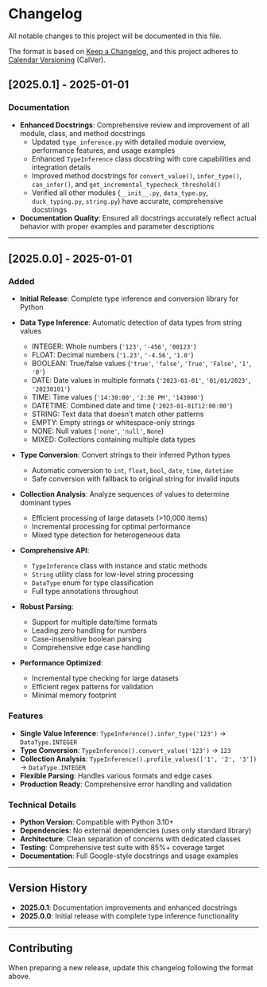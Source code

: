 # Changelog

All notable changes to this project will be documented in this file.

The format is based on [Keep a Changelog](https://keepachangelog.com/en/1.0.0/),
and this project adheres to [Calendar Versioning](https://calver.org/) (CalVer).

## [2025.0.1] - 2025-01-01

### Documentation
- **Enhanced Docstrings**: Comprehensive review and improvement of all module, class, and method docstrings
  - Updated `type_inference.py` with detailed module overview, performance features, and usage examples
  - Enhanced `TypeInference` class docstring with core capabilities and integration details
  - Improved method docstrings for `convert_value()`, `infer_type()`, `can_infer()`, and `get_incremental_typecheck_threshold()`
  - Verified all other modules (`__init__.py`, `data_type.py`, `duck_typing.py`, `string.py`) have accurate, comprehensive docstrings
- **Documentation Quality**: Ensured all docstrings accurately reflect actual behavior with proper examples and parameter descriptions

---

## [2025.0.0] - 2025-01-01

### Added
- **Initial Release**: Complete type inference and conversion library for Python
- **Data Type Inference**: Automatic detection of data types from string values
  - INTEGER: Whole numbers (`'123'`, `'-456'`, `'00123'`)
  - FLOAT: Decimal numbers (`'1.23'`, `'-4.56'`, `'1.0'`)
  - BOOLEAN: True/false values (`'true'`, `'false'`, `'True'`, `'False'`, `'1'`, `'0'`)
  - DATE: Date values in multiple formats (`'2023-01-01'`, `'01/01/2023'`, `'20230101'`)
  - TIME: Time values (`'14:30:00'`, `'2:30 PM'`, `'143000'`)
  - DATETIME: Combined date and time (`'2023-01-01T12:00:00'`)
  - STRING: Text data that doesn't match other patterns
  - EMPTY: Empty strings or whitespace-only strings
  - NONE: Null values (`'none'`, `'null'`, `None`)
  - MIXED: Collections containing multiple data types

- **Type Conversion**: Convert strings to their inferred Python types
  - Automatic conversion to `int`, `float`, `bool`, `date`, `time`, `datetime`
  - Safe conversion with fallback to original string for invalid inputs

- **Collection Analysis**: Analyze sequences of values to determine dominant types
  - Efficient processing of large datasets (>10,000 items)
  - Incremental processing for optimal performance
  - Mixed type detection for heterogeneous data

- **Comprehensive API**:
  - `TypeInference` class with instance and static methods
  - `String` utility class for low-level string processing
  - `DataType` enum for type classification
  - Full type annotations throughout

- **Robust Parsing**:
  - Support for multiple date/time formats
  - Leading zero handling for numbers
  - Case-insensitive boolean parsing
  - Comprehensive edge case handling

- **Performance Optimized**:
  - Incremental type checking for large datasets
  - Efficient regex patterns for validation
  - Minimal memory footprint

### Features
- **Single Value Inference**: `TypeInference().infer_type('123')` → `DataType.INTEGER`
- **Type Conversion**: `TypeInference().convert_value('123')` → `123`
- **Collection Analysis**: `TypeInference().profile_values(['1', '2', '3'])` → `DataType.INTEGER`
- **Flexible Parsing**: Handles various formats and edge cases
- **Production Ready**: Comprehensive error handling and validation

### Technical Details
- **Python Version**: Compatible with Python 3.10+
- **Dependencies**: No external dependencies (uses only standard library)
- **Architecture**: Clean separation of concerns with dedicated classes
- **Testing**: Comprehensive test suite with 85%+ coverage target
- **Documentation**: Full Google-style docstrings and usage examples

---

## Version History
- **2025.0.1**: Documentation improvements and enhanced docstrings
- **2025.0.0**: Initial release with complete type inference functionality

---

## Contributing
When preparing a new release, update this changelog following the format above.
